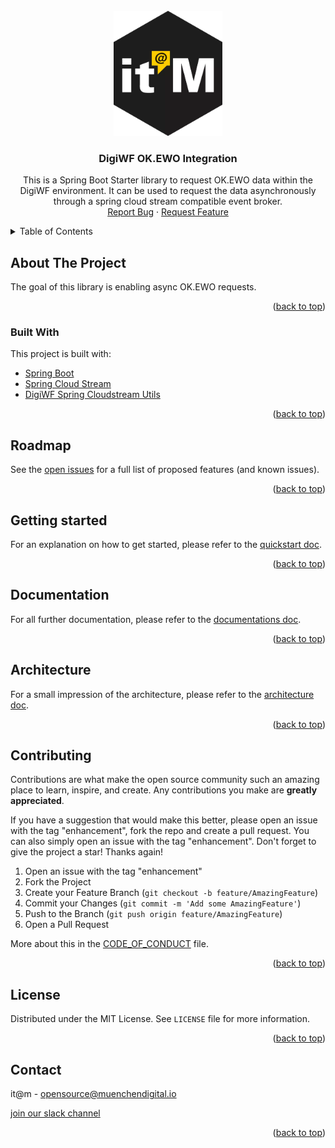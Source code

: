 <div id="top"></div>

<!-- PROJECT SHIELDS -->

<!-- END OF PROJECT SHIELDS -->


<!-- PROJECT LOGO -->
<br />
<div align="center">
  <a href="https://github.com/it-at-m/digiwf-ok.ewo-integration">
    <img src="images/logo.png" alt="Logo" height="200">
  </a>

<h3 align="center">DigiWF OK.EWO Integration</h3>

<p align="center">
    This is a Spring Boot Starter library to request OK.EWO data within the DigiWF environment.
    It can be used to request the data asynchronously through a spring cloud stream compatible event broker.
<br /><a href="#">Report Bug</a>
    ·
    <a href="#">Request Feature</a>
  </p>
</div>



<!-- TABLE OF CONTENTS -->
<details>
  <summary>Table of Contents</summary>
  <ol>
    <li>
      <a href="#about-the-project">About The Project</a>
      <ul>
        <li><a href="#built-with">Built With</a></li>
      </ul>
    </li>
    <li>
      <a href="#roadmap">Roadmap</a>
    </li>
    <li>
      <a href="#getting-started">Getting Started</a>
    </li>
    <li>
      <a href="#Documentation">Documentation</a>
    </li>
    <li><a href="#contributing">Contributing</a></li>
    <li><a href="#license">License</a></li>
    <li><a href="#contact">Contact</a></li>
  </ol>
</details>



<!-- ABOUT THE PROJECT -->

## About The Project

The goal of this library is enabling async OK.EWO requests.

<p align="right">(<a href="#top">back to top</a>)</p>

### Built With

This project is built with:

* [Spring Boot](https://spring.io/projects/spring-boot)
* [Spring Cloud Stream](https://spring.io/projects/spring-cloud-stream)
* [DigiWF Spring Cloudstream Utils](https://github.com/it-at-m/digiwf-spring-cloudstream-utils)

<p align="right">(<a href="#top">back to top</a>)</p>

<!-- ROADMAP -->

## Roadmap

See the [open issues](#) for a full list of proposed features (and known issues).

<p align="right">(<a href="#top">back to top</a>)</p>

<!-- GETTING STARTED -->

## Getting started

For an explanation on how to get started, please refer to
the [quickstart doc](https://github.com/it-at-m/digiwf-ok.ewo-integration/blob/add-docs/docs/quickstart.md).

<p align="right">(<a href="#top">back to top</a>)</p>

## Documentation

For all further documentation, please refer to
the [documentations doc](https://github.com/it-at-m/digiwf-ok.ewo-integration/blob/add-docs/docs/documentation.md).

<p align="right">(<a href="#top">back to top</a>)</p>

## Architecture

For a small impression of the architecture, please refer to
the [architecture doc](https://github.com/it-at-m/digiwf-ok.ewo-integration/blob/add-docs/docs/architecture.md).

<p align="right">(<a href="#top">back to top</a>)</p>

<!-- CONTRIBUTING -->

## Contributing

Contributions are what make the open source community such an amazing place to learn, inspire, and create. Any
contributions you make are **greatly appreciated**.

If you have a suggestion that would make this better, please open an issue with the tag "enhancement", fork the repo and
create a pull request. You can also simply open an issue with the tag "enhancement". Don't forget to give the project a
star! Thanks again!

1. Open an issue with the tag "enhancement"
2. Fork the Project
3. Create your Feature Branch (`git checkout -b feature/AmazingFeature`)
4. Commit your Changes (`git commit -m 'Add some AmazingFeature'`)
5. Push to the Branch (`git push origin feature/AmazingFeature`)
6. Open a Pull Request

More about this in the [CODE_OF_CONDUCT](/CODE_OF_CONDUCT.md) file.

<p align="right">(<a href="#top">back to top</a>)</p>


<!-- LICENSE -->

## License

Distributed under the MIT License. See `LICENSE` file for more information.

<p align="right">(<a href="#top">back to top</a>)</p>


<!-- CONTACT -->

## Contact

it@m - opensource@muenchendigital.io

[join our slack channel](https://join.slack.com/t/digiwf/shared_invite/zt-14jxazj1j-jq0WNtXp7S7HAwJA7tKgpw)

<p align="right">(<a href="#top">back to top</a>)</p>